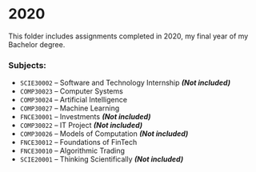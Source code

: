 # 2020

This folder includes assignments completed in 2020, my final year of my Bachelor degree.

### Subjects:
- `SCIE30002` – Software and Technology Internship ***(Not included)***
- `COMP30023` – Computer Systems
- `COMP30024` – Artificial Intelligence
- `COMP30027` – Machine Learning
- `FNCE30001` – Investments ***(Not included)***
- `COMP30022` – IT Project ***(Not included)***
- `COMP30026` – Models of Computation ***(Not included)***
- `FNCE30012` – Foundations of FinTech
- `FNCE30010` – Algorithmic Trading
- `SCIE20001` – Thinking Scientifically ***(Not included)***
